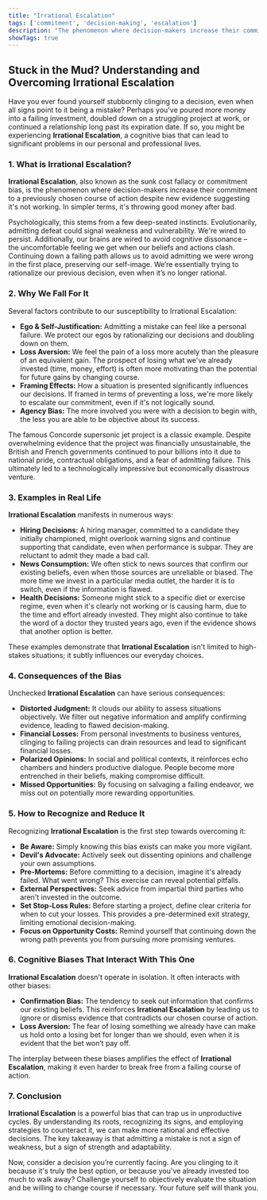 ```yaml
---
title: "Irrational Escalation"
tags: ['commitment', 'decision-making', 'escalation']
description: "The phenomenon where decision-makers increase their commitment to a previously chosen course of action despite new evidence suggesting it's not working."
showTags: true
---
```


## Stuck in the Mud? Understanding and Overcoming Irrational Escalation

Have you ever found yourself stubbornly clinging to a decision, even when all signs point to it being a mistake? Perhaps you've poured more money into a failing investment, doubled down on a struggling project at work, or continued a relationship long past its expiration date. If so, you might be experiencing **Irrational Escalation**, a cognitive bias that can lead to significant problems in our personal and professional lives.

### 1. What is Irrational Escalation?

**Irrational Escalation**, also known as the sunk cost fallacy or commitment bias, is the phenomenon where decision-makers increase their commitment to a previously chosen course of action despite new evidence suggesting it's not working. In simpler terms, it's throwing good money after bad.

Psychologically, this stems from a few deep-seated instincts. Evolutionarily, admitting defeat could signal weakness and vulnerability. We're wired to persist. Additionally, our brains are wired to avoid cognitive dissonance – the uncomfortable feeling we get when our beliefs and actions clash. Continuing down a failing path allows us to avoid admitting we were wrong in the first place, preserving our self-image. We’re essentially trying to rationalize our previous decision, even when it’s no longer rational.

### 2. Why We Fall For It

Several factors contribute to our susceptibility to Irrational Escalation:

*   **Ego & Self-Justification:** Admitting a mistake can feel like a personal failure. We protect our egos by rationalizing our decisions and doubling down on them.
*   **Loss Aversion:** We feel the pain of a loss more acutely than the pleasure of an equivalent gain. The prospect of losing what we've already invested (time, money, effort) is often more motivating than the potential for future gains by changing course.
*   **Framing Effects:** How a situation is presented significantly influences our decisions. If framed in terms of preventing a loss, we're more likely to escalate our commitment, even if it's not logically sound.
*   **Agency Bias:** The more involved you were with a decision to begin with, the less you are able to be objective about its success.

The famous Concorde supersonic jet project is a classic example. Despite overwhelming evidence that the project was financially unsustainable, the British and French governments continued to pour billions into it due to national pride, contractual obligations, and a fear of admitting failure. This ultimately led to a technologically impressive but economically disastrous venture.

### 3. Examples in Real Life

**Irrational Escalation** manifests in numerous ways:

*   **Hiring Decisions:** A hiring manager, committed to a candidate they initially championed, might overlook warning signs and continue supporting that candidate, even when performance is subpar. They are reluctant to admit they made a bad call.
*   **News Consumption:** We often stick to news sources that confirm our existing beliefs, even when those sources are unreliable or biased. The more time we invest in a particular media outlet, the harder it is to switch, even if the information is flawed.
*   **Health Decisions:** Someone might stick to a specific diet or exercise regime, even when it's clearly not working or is causing harm, due to the time and effort already invested. They might also continue to take the word of a doctor they trusted years ago, even if the evidence shows that another option is better.

These examples demonstrate that **Irrational Escalation** isn't limited to high-stakes situations; it subtly influences our everyday choices.

### 4. Consequences of the Bias

Unchecked **Irrational Escalation** can have serious consequences:

*   **Distorted Judgment:** It clouds our ability to assess situations objectively. We filter out negative information and amplify confirming evidence, leading to flawed decision-making.
*   **Financial Losses:** From personal investments to business ventures, clinging to failing projects can drain resources and lead to significant financial losses.
*   **Polarized Opinions:** In social and political contexts, it reinforces echo chambers and hinders productive dialogue. People become more entrenched in their beliefs, making compromise difficult.
*   **Missed Opportunities:** By focusing on salvaging a failing endeavor, we miss out on potentially more rewarding opportunities.

### 5. How to Recognize and Reduce It

Recognizing **Irrational Escalation** is the first step towards overcoming it:

*   **Be Aware:** Simply knowing this bias exists can make you more vigilant.
*   **Devil's Advocate:** Actively seek out dissenting opinions and challenge your own assumptions.
*   **Pre-Mortems:** Before committing to a decision, imagine it's already failed. What went wrong? This exercise can reveal potential pitfalls.
*   **External Perspectives:** Seek advice from impartial third parties who aren't invested in the outcome.
*   **Set Stop-Loss Rules:** Before starting a project, define clear criteria for when to cut your losses. This provides a pre-determined exit strategy, limiting emotional decision-making.
*   **Focus on Opportunity Costs:** Remind yourself that continuing down the wrong path prevents you from pursuing more promising ventures.

### 6. Cognitive Biases That Interact With This One

**Irrational Escalation** doesn't operate in isolation. It often interacts with other biases:

*   **Confirmation Bias:** The tendency to seek out information that confirms our existing beliefs. This reinforces **Irrational Escalation** by leading us to ignore or dismiss evidence that contradicts our chosen course of action.
*   **Loss Aversion:** The fear of losing something we already have can make us hold onto a losing bet for longer than we should, even when it is evident that the bet won’t pay off.

The interplay between these biases amplifies the effect of **Irrational Escalation**, making it even harder to break free from a failing course of action.

### 7. Conclusion

**Irrational Escalation** is a powerful bias that can trap us in unproductive cycles. By understanding its roots, recognizing its signs, and employing strategies to counteract it, we can make more rational and effective decisions. The key takeaway is that admitting a mistake is not a sign of weakness, but a sign of strength and adaptability.

Now, consider a decision you’re currently facing. Are you clinging to it because it's truly the best option, or because you've already invested too much to walk away? Challenge yourself to objectively evaluate the situation and be willing to change course if necessary. Your future self will thank you.

